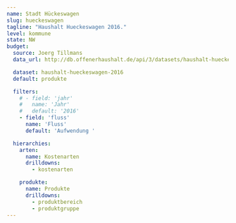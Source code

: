 ```yaml
---
name: Stadt Hückeswagen
slug: hueckeswagen
tagline: "Haushalt Hueckeswagen 2016."
level: kommune
state: NW
budget:
  source: Joerg Tillmans
  data_url: http://db.offenerhaushalt.de/api/3/datasets/haushalt-hueckeswagen-2016/serve/2016-09-30-huckeswagen-daten-offener-haushalt-hp-2016-final.txt

  dataset: haushalt-hueckeswagen-2016
  default: produkte

  filters:
    # - field: 'jahr'
    #   name: 'Jahr'
    #   default: '2016'
    - field: 'fluss'
      name: 'Fluss'
      default: 'Aufwendung '

  hierarchies:
    arten:
      name: Kostenarten
      drilldowns:
        - kostenarten

    produkte:
      name: Produkte
      drilldowns:
        - produktbereich
        - produktgruppe
---
```

